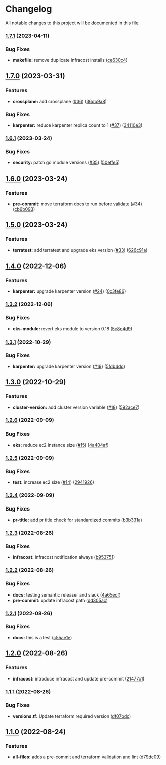 # Changelog

All notable changes to this project will be documented in this file.

### [1.7.1](https://github.com/ImperialOps/terraform-aws-eks/compare/v1.7.0...v1.7.1) (2023-04-11)


### Bug Fixes

* **makefile:** remove duplicate infracost installs ([ce630c4](https://github.com/ImperialOps/terraform-aws-eks/commit/ce630c42a960f2d75dd9f60fc02d46cc96b0c240))

## [1.7.0](https://github.com/ImperialOps/terraform-aws-eks/compare/v1.6.1...v1.7.0) (2023-03-31)


### Features

* **crossplane:** add crossplane ([#36](https://github.com/ImperialOps/terraform-aws-eks/issues/36)) ([36db9a8](https://github.com/ImperialOps/terraform-aws-eks/commit/36db9a845bb994b7234e99065b364c61dbc37223))


### Bug Fixes

* **karpenter:** reduce karpenter replica count to 1 ([#37](https://github.com/ImperialOps/terraform-aws-eks/issues/37)) ([34110e3](https://github.com/ImperialOps/terraform-aws-eks/commit/34110e30d212c57e421756fd7370f3a207906765))

### [1.6.1](https://github.com/stuxcd/terraform-aws-eks/compare/v1.6.0...v1.6.1) (2023-03-24)


### Bug Fixes

* **security:** patch go module versions ([#35](https://github.com/stuxcd/terraform-aws-eks/issues/35)) ([50effe5](https://github.com/stuxcd/terraform-aws-eks/commit/50effe501d2988287c1d20a25a92c9f372f94d1a))

## [1.6.0](https://github.com/stuxcd/terraform-aws-eks/compare/v1.5.0...v1.6.0) (2023-03-24)


### Features

* **pre-commit:** move terraform docs to run before validate ([#34](https://github.com/stuxcd/terraform-aws-eks/issues/34)) ([cb6b093](https://github.com/stuxcd/terraform-aws-eks/commit/cb6b0938947dc1e92bc144db6482f65a30b84cb3))

## [1.5.0](https://github.com/stuxcd/terraform-aws-eks/compare/v1.4.0...v1.5.0) (2023-03-24)


### Features

* **terratest:** add terratest and upgrade eks version ([#33](https://github.com/stuxcd/terraform-aws-eks/issues/33)) ([626c91a](https://github.com/stuxcd/terraform-aws-eks/commit/626c91a43a388b3fe2606f00ca988993dc4e330b))

## [1.4.0](https://github.com/stuxcd/terraform-aws-eks/compare/v1.3.2...v1.4.0) (2022-12-06)


### Features

* **karpenter:** upgrade karpenter version ([#24](https://github.com/stuxcd/terraform-aws-eks/issues/24)) ([0c3fe86](https://github.com/stuxcd/terraform-aws-eks/commit/0c3fe8636b0b617cc776d327451631d186e68e41))

### [1.3.2](https://github.com/stuxcd/terraform-aws-eks/compare/v1.3.1...v1.3.2) (2022-12-06)


### Bug Fixes

* **eks-module:** revert eks module to version 0.18 ([5c8e4d9](https://github.com/stuxcd/terraform-aws-eks/commit/5c8e4d98a8f4fe156c56609af63fe560e50a69af))

### [1.3.1](https://github.com/stuxcd/terraform-aws-eks/compare/v1.3.0...v1.3.1) (2022-10-29)


### Bug Fixes

* **karpenter:** upgrade karpenter version ([#19](https://github.com/stuxcd/terraform-aws-eks/issues/19)) ([5fdb4dd](https://github.com/stuxcd/terraform-aws-eks/commit/5fdb4ddd1eac8bb5b21317e94355af353909b309))

## [1.3.0](https://github.com/stuxcd/terraform-aws-eks/compare/v1.2.6...v1.3.0) (2022-10-29)


### Features

* **cluster-version:** add cluster version variable ([#18](https://github.com/stuxcd/terraform-aws-eks/issues/18)) ([592ace7](https://github.com/stuxcd/terraform-aws-eks/commit/592ace7ca1ef33aca465d76fb4fa29ec246ec182))

### [1.2.6](https://github.com/stuxcd/terraform-aws-eks/compare/v1.2.5...v1.2.6) (2022-09-09)


### Bug Fixes

* **eks:** reduce ec2 instance size ([#15](https://github.com/stuxcd/terraform-aws-eks/issues/15)) ([4a404af](https://github.com/stuxcd/terraform-aws-eks/commit/4a404af7926fd216013b851253b6f3802297ea99))

### [1.2.5](https://github.com/stuxcd/terraform-aws-eks/compare/v1.2.4...v1.2.5) (2022-09-09)


### Bug Fixes

* **test:** increase ec2 size ([#14](https://github.com/stuxcd/terraform-aws-eks/issues/14)) ([2941926](https://github.com/stuxcd/terraform-aws-eks/commit/2941926669827349a14e12b4df3929546c555330))

### [1.2.4](https://github.com/stuxcd/terraform-aws-eks/compare/v1.2.3...v1.2.4) (2022-09-09)


### Bug Fixes

* **pr-title:** add pr title check for standardized commits ([b3b331a](https://github.com/stuxcd/terraform-aws-eks/commit/b3b331a56308c5d69f571f0a3eaf7c456e5ffcb3))

### [1.2.3](https://github.com/stuxcd/terraform-aws-eks/compare/v1.2.2...v1.2.3) (2022-08-26)


### Bug Fixes

* **infracost:** infracost notification always ([b953751](https://github.com/stuxcd/terraform-aws-eks/commit/b953751984fae6b1f35be8cfb46d22cff059e6a0))

### [1.2.2](https://github.com/stuxcd/terraform-aws-eks/compare/v1.2.1...v1.2.2) (2022-08-26)


### Bug Fixes

* **docs:** testing semantic releaser and slack ([4a65ecf](https://github.com/stuxcd/terraform-aws-eks/commit/4a65ecf75b992cbed9f15ebd749519c444b04087))
* **pre-commit:** update infracost path ([dd305ac](https://github.com/stuxcd/terraform-aws-eks/commit/dd305ac7872b5d84e0a23e14fd9426a9da862eb3))

### [1.2.1](https://github.com/stuxcd/terraform-aws-eks/compare/v1.2.0...v1.2.1) (2022-08-26)


### Bug Fixes

* **docs:** this is a test ([c55ae1e](https://github.com/stuxcd/terraform-aws-eks/commit/c55ae1ebccdeb3e1109db258323538ff8e7b8caa))

## [1.2.0](https://github.com/stuxcd/terraform-aws-eks/compare/v1.1.1...v1.2.0) (2022-08-26)


### Features

* **infracost:** introduce infracost and update pre-commit ([21477c1](https://github.com/stuxcd/terraform-aws-eks/commit/21477c103888f395fad3c8b0780ff6d64a0fc5b3))

### [1.1.1](https://github.com/stuxcd/terraform-aws-eks/compare/v1.1.0...v1.1.1) (2022-08-26)


### Bug Fixes

* **versions.tf:** Update terraform required version ([df07bdc](https://github.com/stuxcd/terraform-aws-eks/commit/df07bdc7dc0ade59a1952e0051f8ae539a35874b))

## [1.1.0](https://github.com/stuxcd/terraform-aws-eks/compare/v1.0.0...v1.1.0) (2022-08-24)


### Features

* **all-files:** adds a pre-commit and terraform validation and lint ([d79dc09](https://github.com/stuxcd/terraform-aws-eks/commit/d79dc09f2bafcb22b9a462e5f9284a72eea8f853))
